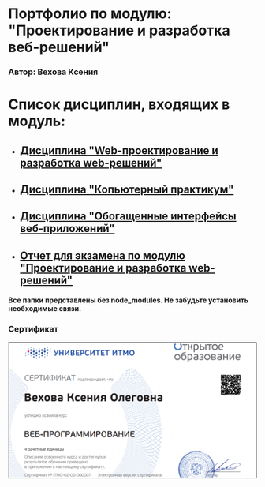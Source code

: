 # Портфолио по модулю: "Проектирование и разработка веб-решений" 
  ###  Автор: Вехова Ксения 

# Список дисциплин, входящих в модуль:

* ## [Дисциплина "Web-проектирование и разработка web-решений"](Web)

* ## [Дисциплина "Копьютерный практикум"](KP)
  
* ## [Дисциплина "Обогащенные интерфейсы веб-приложений"](Interf)
  
* ## [Отчет для экзамена по модулю "Проектирование и разработка web-решений"](Exam)


#### Все папки представлены без node_modules. Не забудьте установить необходимые связи. 


### Сертификат

![Сертификат](https://github.com/Kseniaveh/portfolio-Goss-2/blob/master/%D0%A1%D0%B5%D1%80%D1%82%D0%B8%D1%84%D0%B8%D0%BA%D0%B0%D1%82.png)
